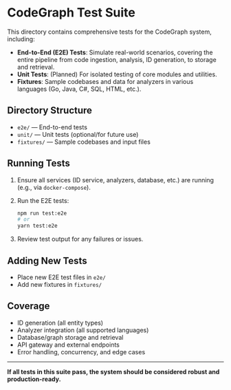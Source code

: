 # CodeGraph Test Suite

This directory contains comprehensive tests for the CodeGraph system, including:

- **End-to-End (E2E) Tests**: Simulate real-world scenarios, covering the entire pipeline from code ingestion, analysis, ID generation, to storage and retrieval.
- **Unit Tests**: (Planned) For isolated testing of core modules and utilities.
- **Fixtures**: Sample codebases and data for analyzers in various languages (Go, Java, C#, SQL, HTML, etc.).

## Directory Structure

- `e2e/` — End-to-end tests
- `unit/` — Unit tests (optional/for future use)
- `fixtures/` — Sample codebases and input files

## Running Tests

1. Ensure all services (ID service, analyzers, database, etc.) are running (e.g., via `docker-compose`).
2. Run the E2E tests:
   
   ```sh
   npm run test:e2e
   # or
   yarn test:e2e
   ```

3. Review test output for any failures or issues.

## Adding New Tests
- Place new E2E test files in `e2e/`
- Add new fixtures in `fixtures/`

## Coverage
- ID generation (all entity types)
- Analyzer integration (all supported languages)
- Database/graph storage and retrieval
- API gateway and external endpoints
- Error handling, concurrency, and edge cases

---

**If all tests in this suite pass, the system should be considered robust and production-ready.**
